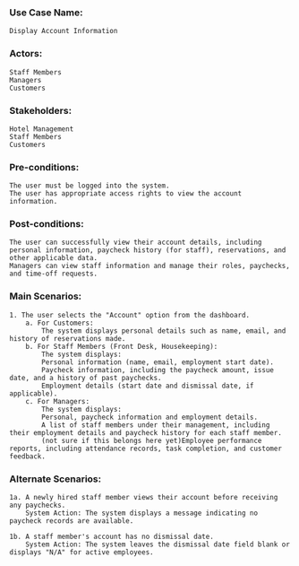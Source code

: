 ### Use Case Name:
    Display Account Information
### Actors:
    Staff Members
    Managers
    Customers
### Stakeholders:
    Hotel Management
    Staff Members
    Customers
### Pre-conditions:
    The user must be logged into the system.
    The user has appropriate access rights to view the account information.
### Post-conditions:
    The user can successfully view their account details, including personal information, paycheck history (for staff), reservations, and other applicable data.
    Managers can view staff information and manage their roles, paychecks, and time-off requests.
### Main Scenarios:
    1. The user selects the "Account" option from the dashboard.
        a. For Customers:
            The system displays personal details such as name, email, and history of reservations made.
        b. For Staff Members (Front Desk, Housekeeping):
            The system displays:
            Personal information (name, email, employment start date).
            Paycheck information, including the paycheck amount, issue date, and a history of past paychecks.
            Employment details (start date and dismissal date, if applicable).
        c. For Managers:
            The system displays:
            Personal, paycheck information and employment details.
            A list of staff members under their management, including their employment details and paycheck history for each staff member.
            (not sure if this belongs here yet)Employee performance reports, including attendance records, task completion, and customer feedback.
### Alternate Scenarios:
    1a. A newly hired staff member views their account before receiving any paychecks.
        System Action: The system displays a message indicating no paycheck records are available.
    
    1b. A staff member's account has no dismissal date.
        System Action: The system leaves the dismissal date field blank or displays "N/A" for active employees.


